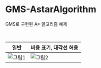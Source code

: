 # GMS-AstarAlgorithm
GMS로 구현된 A* 알고리즘 예제

<br>

|일반|비용 표기, 대각선 허용|
|------|---|
|![그림1](https://user-images.githubusercontent.com/59974669/184548850-962f880f-e41c-4320-9138-a3275b46f195.png)|![그림2](https://user-images.githubusercontent.com/59974669/184548848-edd3bfaa-6fb8-4756-8509-bda5e2c03d33.png)
